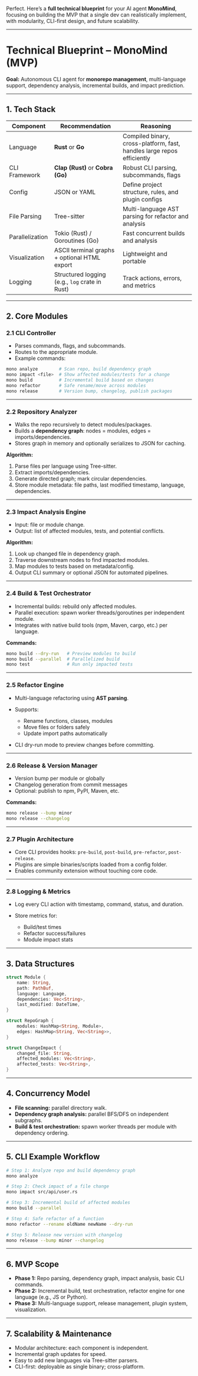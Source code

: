 Perfect. Here’s a **full technical blueprint** for your AI agent **MonoMind**, focusing on building the MVP that a single dev can realistically implement, with modularity, CLI-first design, and future scalability.

---

# Technical Blueprint – MonoMind (MVP)

**Goal:** Autonomous CLI agent for **monorepo management**, multi-language support, dependency analysis, incremental builds, and impact prediction.

---

## 1. Tech Stack

| Component       | Recommendation                                 | Reasoning                                                              |
| --------------- | ---------------------------------------------- | ---------------------------------------------------------------------- |
| Language        | **Rust** or **Go**                             | Compiled binary, cross-platform, fast, handles large repos efficiently |
| CLI Framework   | **Clap (Rust)** or **Cobra (Go)**              | Robust CLI parsing, subcommands, flags                                 |
| Config          | JSON or YAML                                   | Define project structure, rules, and plugin configs                    |
| File Parsing    | Tree-sitter                                    | Multi-language AST parsing for refactor and analysis                   |
| Parallelization | Tokio (Rust) / Goroutines (Go)                 | Fast concurrent builds and analysis                                    |
| Visualization   | ASCII terminal graphs + optional HTML export   | Lightweight and portable                                               |
| Logging         | Structured logging (e.g., `log` crate in Rust) | Track actions, errors, and metrics                                     |

---

## 2. Core Modules

### 2.1 CLI Controller

* Parses commands, flags, and subcommands.
* Routes to the appropriate module.
* Example commands:

```bash
mono analyze        # Scan repo, build dependency graph
mono impact <file>  # Show affected modules/tests for a change
mono build          # Incremental build based on changes
mono refactor       # Safe rename/move across modules
mono release        # Version bump, changelog, publish packages
```

---

### 2.2 Repository Analyzer

* Walks the repo recursively to detect modules/packages.
* Builds a **dependency graph**: nodes = modules, edges = imports/dependencies.
* Stores graph in memory and optionally serializes to JSON for caching.

**Algorithm:**

1. Parse files per language using Tree-sitter.
2. Extract imports/dependencies.
3. Generate directed graph; mark circular dependencies.
4. Store module metadata: file paths, last modified timestamp, language, dependencies.

---

### 2.3 Impact Analysis Engine

* Input: file or module change.
* Output: list of affected modules, tests, and potential conflicts.

**Algorithm:**

1. Look up changed file in dependency graph.
2. Traverse downstream nodes to find impacted modules.
3. Map modules to tests based on metadata/config.
4. Output CLI summary or optional JSON for automated pipelines.

---

### 2.4 Build & Test Orchestrator

* Incremental builds: rebuild only affected modules.
* Parallel execution: spawn worker threads/goroutines per independent module.
* Integrates with native build tools (npm, Maven, cargo, etc.) per language.

**Commands:**

```bash
mono build --dry-run   # Preview modules to build
mono build --parallel  # Parallelized build
mono test              # Run only impacted tests
```

---

### 2.5 Refactor Engine

* Multi-language refactoring using **AST parsing**.
* Supports:

  * Rename functions, classes, modules
  * Move files or folders safely
  * Update import paths automatically
* CLI dry-run mode to preview changes before committing.

---

### 2.6 Release & Version Manager

* Version bump per module or globally
* Changelog generation from commit messages
* Optional: publish to npm, PyPI, Maven, etc.

**Commands:**

```bash
mono release --bump minor
mono release --changelog
```

---

### 2.7 Plugin Architecture

* Core CLI provides hooks: `pre-build`, `post-build`, `pre-refactor`, `post-release`.
* Plugins are simple binaries/scripts loaded from a config folder.
* Enables community extension without touching core code.

---

### 2.8 Logging & Metrics

* Log every CLI action with timestamp, command, status, and duration.
* Store metrics for:

  * Build/test times
  * Refactor success/failures
  * Module impact stats

---

## 3. Data Structures

```rust
struct Module {
    name: String,
    path: PathBuf,
    language: Language,
    dependencies: Vec<String>,
    last_modified: DateTime,
}

struct RepoGraph {
    modules: HashMap<String, Module>,
    edges: HashMap<String, Vec<String>>,
}

struct ChangeImpact {
    changed_file: String,
    affected_modules: Vec<String>,
    affected_tests: Vec<String>,
}
```

---

## 4. Concurrency Model

* **File scanning:** parallel directory walk.
* **Dependency graph analysis:** parallel BFS/DFS on independent subgraphs.
* **Build & test orchestration:** spawn worker threads per module with dependency ordering.

---

## 5. CLI Example Workflow

```bash
# Step 1: Analyze repo and build dependency graph
mono analyze

# Step 2: Check impact of a file change
mono impact src/api/user.rs

# Step 3: Incremental build of affected modules
mono build --parallel

# Step 4: Safe refactor of a function
mono refactor --rename oldName newName --dry-run

# Step 5: Release new version with changelog
mono release --bump minor --changelog
```

---

## 6. MVP Scope

* **Phase 1:** Repo parsing, dependency graph, impact analysis, basic CLI commands.
* **Phase 2:** Incremental build, test orchestration, refactor engine for one language (e.g., JS or Python).
* **Phase 3:** Multi-language support, release management, plugin system, visualization.

---

## 7. Scalability & Maintenance

* Modular architecture: each component is independent.
* Incremental graph updates for speed.
* Easy to add new languages via Tree-sitter parsers.
* CLI-first: deployable as single binary; cross-platform.

